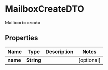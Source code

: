 

# MailboxCreateDTO

Mailbox to create

## Properties

| Name | Type | Description | Notes |
|------------ | ------------- | ------------- | -------------|
|**name** | **String** |  |  [optional] |



